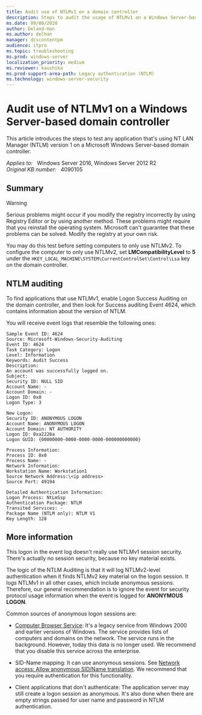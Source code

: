 ```yaml
---
title: Audit use of NTLMv1 on a domain controller
description: Steps to audit the usage of NTLMv1 on a Windows Server-based domain controller.
ms.date: 09/08/2020
author: Deland-Han
ms.author: delhan
manager: dcscontentpm
audience: itpro
ms.topic: troubleshooting
ms.prod: windows-server
localization_priority: medium
ms.reviewer: kaushika
ms.prod-support-area-path: Legacy authentication (NTLM)
ms.technology: windows-server-security 
---
```

# Audit use of NTLMv1 on a Windows Server-based domain controller

This article introduces the steps to test any application that's using NT LAN Manager (NTLM) version 1 on a Microsoft Windows Server-based domain controller.

_Applies to:_ &nbsp; Windows Server 2016, Windows Server 2012 R2  
_Original KB number:_ &nbsp; 4090105

## Summary

> [!WARNING]
> Serious problems might occur if you modify the registry incorrectly by using Registry Editor or by using another method. These problems might require that you reinstall the operating system. Microsoft can't guarantee that these problems can be solved. Modify the registry at your own risk.

You may do this test before setting computers to only use NTLMv2. To configure the computer to only use NTLMv2, set **LMCompatibilityLevel** to **5** under the `HKEY_LOCAL_MACHINE\SYSTEM\CurrentControlSet\Control\Lsa` key on the domain controller.

## NTLM auditing

To find applications that use NTLMv1, enable Logon Success Auditing on the domain controller, and then look for Success auditing Event 4624, which contains information about the version of NTLM.

You will receive event logs that resemble the following ones:

```output
Sample Event ID: 4624  
Source: Microsoft-Windows-Security-Auditing  
Event ID: 4624  
Task Category: Logon  
Level: Information  
Keywords: Audit Success  
Description:  
An account was successfully logged on.  
Subject:  
Security ID: NULL SID  
Account Name: -  
Account Domain: -  
Logon ID: 0x0  
Logon Type: 3  

New Logon:  
Security ID: ANONYMOUS LOGON  
Account Name: ANONYMOUS LOGON  
Account Domain: NT AUTHORITY  
Logon ID: 0xa2226a  
Logon GUID: {00000000-0000-0000-0000-000000000000}

Process Information:  
Process ID: 0x0  
Process Name: -  
Network Information:  
Workstation Name: Workstation1  
Source Network Address:\<ip address>  
Source Port: 49194

Detailed Authentication Information:  
Logon Process: NtLmSsp  
Authentication Package: NTLM  
Transited Services: -  
Package Name (NTLM only): NTLM V1  
Key Length: 128
```

## More information

This logon in the event log doesn't really use NTLMv1 session security. There's actually no session security, because no key material exists.

The logic of the NTLM Auditing is that it will log NTLMv2-level authentication when it finds NTLMv2 key material on the logon session. It logs NTLMv1 in all other cases, which include anonymous sessions. Therefore, our general recommendation is to ignore the event for security protocol usage information when the event is logged for **ANONYMOUS LOGON**.

Common sources of anonymous logon sessions are:

- [Computer Browser Service](/previous-versions/windows/it-pro/windows-server-2003/cc778351(v=ws.10)): It's a legacy service from Windows 2000 and earlier versions of Windows. The service provides lists of computers and domains on the network. The service runs in the background. However, today this data is no longer used. We recommend that you disable this service across the enterprise.

- SID-Name mapping: It can use anonymous sessions. See [Network access: Allow anonymous SID/Name translation](/windows/security/threat-protection/security-policy-settings/network-access-allow-anonymous-sidname-translation). We recommend that you require authentication for this functionality.

- Client applications that don't authenticate: The application server may still create a logon session as anonymous. It's also done when there are empty strings passed for user name and password in NTLM authentication.
